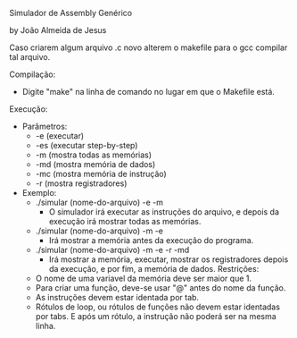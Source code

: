 Simulador de Assembly Genérico

by João Almeida de Jesus

Caso criarem algum arquivo .c novo alterem o makefile para o gcc compilar tal arquivo.

Compilação:

- Digite "make" na linha de comando no lugar em que o Makefile está.

Execução:

- Parâmetros:
	- -e (executar)
	- -es (executar step-by-step)
	- -m (mostra todas as memórias)
	- -md (mostra memória de dados)
	- -mc (mostra memória de instrução)
	- -r (mostra registradores)
- Exemplo:
	- ./simular (nome-do-arquivo) -e -m
		- O simulador irá executar as instruções do arquivo, e depois da execução irá mostrar todas as memórias.
	- ./simular (nome-do-arquivo) -m -e
		- Irá mostrar a memória antes da execução do programa.
	- ./simular (nome-do-arquivo) -m -e -r -md
		- Irá mostrar a memória, executar, mostrar os registradores depois da execução, e por fim, a memória de dados.
Restrições:
	- O nome de uma variavel da memória deve ser maior que 1.
	- Para criar uma função, deve-se usar "@" antes do nome da função.
	- As instruções devem estar identada por tab.
	- Rótulos de loop, ou rótulos de funções não devem estar identadas por tabs. E após um rótulo, a instrução não poderá ser na mesma linha.

